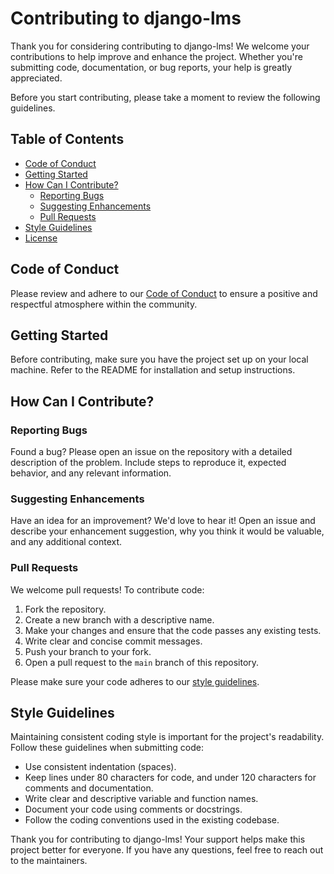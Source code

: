 # Contributing to django-lms

Thank you for considering contributing to django-lms! We welcome your contributions to help improve and enhance the project. 
Whether you're submitting code, documentation, or bug reports, your help is greatly appreciated.

Before you start contributing, please take a moment to review the following guidelines.

## Table of Contents

- [Code of Conduct](#code-of-conduct)
- [Getting Started](#getting-started)
- [How Can I Contribute?](#how-can-i-contribute)
  - [Reporting Bugs](#reporting-bugs)
  - [Suggesting Enhancements](#suggesting-enhancements)
  - [Pull Requests](#pull-requests)
- [Style Guidelines](#style-guidelines)
- [License](#license)

## Code of Conduct

Please review and adhere to our [Code of Conduct](CODE_OF_CONDUCT.md) to ensure a positive and respectful atmosphere within the community.

## Getting Started

Before contributing, make sure you have the project set up on your local machine. Refer to the README for installation and setup instructions.

## How Can I Contribute?

### Reporting Bugs

Found a bug? Please open an issue on the repository with a detailed description of the problem. Include steps to reproduce it, expected behavior, and any relevant information.

### Suggesting Enhancements

Have an idea for an improvement? We'd love to hear it! Open an issue and describe your enhancement suggestion, why you think it would be valuable, and any additional context.

### Pull Requests

We welcome pull requests! To contribute code:

1. Fork the repository.
2. Create a new branch with a descriptive name.
3. Make your changes and ensure that the code passes any existing tests.
4. Write clear and concise commit messages.
5. Push your branch to your fork.
6. Open a pull request to the `main` branch of this repository.

Please make sure your code adheres to our [style guidelines](#style-guidelines).

## Style Guidelines

Maintaining consistent coding style is important for the project's readability. Follow these guidelines when submitting code:

- Use consistent indentation (spaces).
- Keep lines under 80 characters for code, and under 120 characters for comments and documentation.
- Write clear and descriptive variable and function names.
- Document your code using comments or docstrings.
- Follow the coding conventions used in the existing codebase.

Thank you for contributing to django-lms! 
Your support helps make this project better for everyone. If you have any questions, feel free to reach out to the maintainers.
